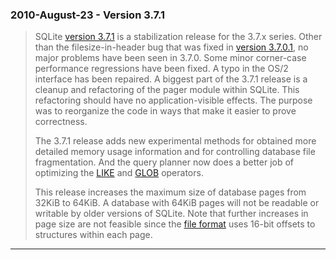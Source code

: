### 2010\-August\-23 \- Version 3\.7\.1


> SQLite [version 3\.7\.1](releaselog/3_7_1.html) is a stabilization release for the 3\.7\.x series.
>  Other than the filesize\-in\-header bug that was fixed in [version 3\.7\.0\.1](releaselog/3_7_0_1.html),
>  no major problems have been seen in 3\.7\.0\. Some minor corner\-case
>  performance regressions have been fixed. A typo in the OS/2 interface
>  has been repaired.
>  A biggest part of the 3\.7\.1 release is a cleanup and refactoring of
>  the pager module within SQLite. This refactoring should have no
>  application\-visible effects. The purpose was to reorganize the code
>  in ways that make it easier to prove correctness.
> 
> 
>  The 3\.7\.1 release adds new experimental methods for obtained more
>  detailed memory usage information and for controlling database file
>  fragmentation. And the query planner now does a better job of
>  optimizing the [LIKE](lang_expr.html#like) and [GLOB](lang_expr.html#glob) operators.
> 
> 
>  This release increases the maximum size of database pages from 32KiB to
>  64KiB. A database with 64KiB pages will not be readable or writable by
>  older versions of SQLite. Note that further increases in page size
>  are not feasible since the [file format](fileformat2.html) uses 16\-bit offsets to structures
>  within each page.



---

